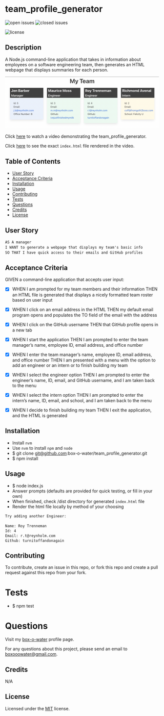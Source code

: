 # team_profile_generator

![open issues](https://img.shields.io/github/issues-raw/box-o-water/team_profile_generator)
![closed issues](https://img.shields.io/github/issues-closed-raw/box-o-water/team_profile_generator)

![license](https://img.shields.io/static/v1?label=license&message=MIT&color=blue)

## Description

A Node.js command-line application that takes in information about employees on a software engineering team, then generates an HTML webpage that displays summaries for each person.

![preview](/images/team_profile_generator_preview.png)

Click [here](https://watch.screencastify.com/v/kP0961N7A6vpiTqZ9Ol9) to watch a video demonstrating the team_profile_generator.

Click [here](/dist/index.html) to see the exact `index.html` file rendered in the video.

## Table of Contents

- [User Story](#user-story)
- [Acceptance Criteria](#acceptance-criteria)
- [Installation](#installation)
- [Usage](#usage)
- [Contributing](#contributing)
- [Tests](#tests)
- [Questions](#questions)
- [Credits](#credits)
- [License](#license)

## User Story

```md
AS A manager
I WANT to generate a webpage that displays my team's basic info
SO THAT I have quick access to their emails and GitHub profiles
```

## Acceptance Criteria

GIVEN a command-line application that accepts user input:

- [x] WHEN I am prompted for my team members and their information
      THEN an HTML file is generated that displays a nicely formatted team roster based on user input

- [x] WHEN I click on an email address in the HTML
      THEN my default email program opens and populates the TO field of the email with the address

- [x] WHEN I click on the GitHub username
      THEN that GitHub profile opens in a new tab

- [x] WHEN I start the application
      THEN I am prompted to enter the team manager’s name, employee ID, email address, and office number

- [x] WHEN I enter the team manager’s name, employee ID, email address, and office number
      THEN I am presented with a menu with the option to add an engineer or an intern or to finish building my team

- [x] WHEN I select the engineer option
      THEN I am prompted to enter the engineer’s name, ID, email, and GitHub username, and I am taken back to the menu

- [x] WHEN I select the intern option
      THEN I am prompted to enter the intern’s name, ID, email, and school, and I am taken back to the menu

- [x] WHEN I decide to finish building my team
      THEN I exit the application, and the HTML is generated

## Installation

- Install `nvm`
- Use `nvm` to install `npm` and `node`
- $ git clone git@github.com:box-o-water/team_profile_generator.git
- $ npm install

## Usage

- $ node index.js
- Answer prompts (defaults are provided for quick testing, or fill in your own)
- When finished, check /dist directory for generated `index.html` file
- Render the html file locally by method of your choosing

```
Try adding another Engineer:

Name: Roy Trenneman
Id: 4
Email: r.t@reynholm.com
Github: turnitoffandonagain
```

## Contributing

To contribute, create an issue in this repo, or fork this repo and create a pull request against this repo from your fork.

# Tests

- $ npm test

# Questions

Visit my [box-o-water](https://github.com/box-o-water) profile page.

For any questions about this project, please send an email to <boxooowater@gmail.com>.

## Credits

N/A

## License

Licensed under the [MIT](/LICENSE) license.
